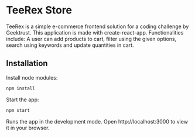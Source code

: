 # TeeRex Store

TeeRex is a simple e-commerce frontend solution for a coding challenge by Geektrust. This application is made with create-react-app. Functionalities include: A user can add products to cart, filter using the given options, search using keywords and update quantities in cart.

## Installation

Install node modules:
```bash
npm install
```
Start the app:
```bash
npm start
```

Runs the app in the development mode.
Open http://localhost:3000 to view it in your browser.
